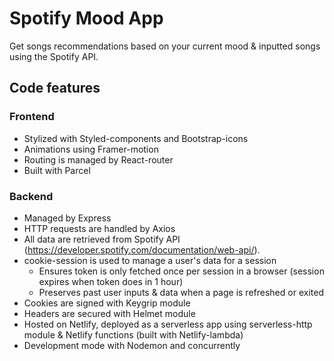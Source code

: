 # Spotify Mood App

Get songs recommendations based on your current mood & inputted songs using the Spotify API. 

## Code features

### Frontend 
- Stylized with Styled-components and Bootstrap-icons
- Animations using Framer-motion
- Routing is managed by React-router 
- Built with Parcel 

### Backend 
- Managed by Express
- HTTP requests are handled by Axios
- All data are retrieved from Spotify API (https://developer.spotify.com/documentation/web-api/).
- cookie-session is used to manage a user's data for a session
  - Ensures token is only fetched once per session in a browser (session expires when token does in 1 hour)
  - Preserves past user inputs & data when a page is refreshed or exited 
- Cookies are signed with Keygrip module 
- Headers are secured with Helmet module
- Hosted on Netlify, deployed as a serverless app using serverless-http module & Netlify functions (built with Netlify-lambda)
- Development mode with Nodemon and concurrently 


